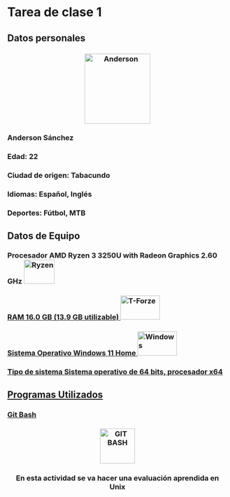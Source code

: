 # Tarea de clase 1 
## **Datos personales**
<h3 align="center"><a href="https://Anderson.fb/en/"> <img alt="Anderson" src="https://scontent.fuio13-1.fna.fbcdn.net/v/t39.30808-6/296123201_2275841055915194_8125809442514542042_n.jpg?_nc_cat=108&ccb=1-7&_nc_sid=09cbfe&_nc_eui2=AeG5R6NK2DXpe52PglZHXbft11BQlsvUup7XUFCWy9S6npICTx7ZXr3dFQjGZSVmIUSAdZ2C8lqEr8UrgZdSF1sa&_nc_ohc=a84z4SjEjk0AX8kGQM2&_nc_ht=scontent.fuio13-1.fna&oh=00_AfDF3KRhNJkoi1Knt4HsQ_TUtog67jMQrG3ADuveQdOK0g&oe=6370DD07" width="150" height="160"> </a></h3>

### Anderson Sánchez
### Edad: 22
### Ciudad de origen: Tabacundo
### Idiomas: Español, Inglés 
### Deportes: Fútbol, MTB


## **Datos de Equipo**
### **Procesador** AMD Ryzen 3 3250U with Radeon Graphics 2.60 GHz <a href="https://Ryzen/en/"> <img alt="Ryzen" src="https://www.logolynx.com/images/logolynx/c3/c3f43dce1adb8f757ccad1f23e2ecbf3.jpeg" width="70" height="55">
### **RAM** 16.0 GB (13.9 GB utilizable)  <a href="https://T-Forze/en/"> <img alt="T-Forze" src="https://images10.newegg.com/BizIntell/item/20/331/20-331-383/a55_091719.jpg" width="90" height="55">
### **Sistema Operativo** Windows 11 Home  <a href="https://Windows/en/"> <img alt="Windows" src="https://askleo.com/wp-content/uploads/2021/06/windows11-1200x681.jpg.webp" width="90" height="55">
### **Tipo de sistema** Sistema operativo de 64 bits, procesador x64


## **Programas Utilizados**
### Git Bash

<h3 align="center"><a href="https://Git.bash/en/"> <img alt="GIT BASH" src="https://www.gitkraken.com/wp-content/uploads/2021/07/GitBashLogo.jpg.webp" width="80" height="80"> </a></h3>
<h3 align="center">En esta actividad se va hacer una evaluación aprendida en Unix</h3>
